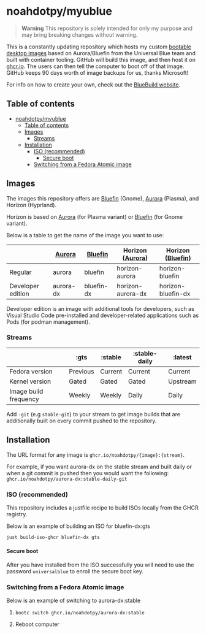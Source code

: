 # noahdotpy/myublue

> **Warning** This repository is solely intended for only my purpose and may bring breaking changes without warning.

This is a constantly updating repository which hosts my custom [bootable desktop images](https://containers.github.io/bootable/) based on Aurora/Bluefin from the Universal Blue team and built with container tooling.
GitHub will build this image, and then host it on [ghcr.io](https://github.com/features/packages).
The users can then tell the computer to boot off of that image.
GitHub keeps 90 days worth of image backups for us, thanks Microsoft!

For info on how to create your own, check out the [BlueBuild website](https://blue-build.org).

## Table of contents

- [noahdotpy/myublue](#noahdotpymyublue)
  - [Table of contents](#table-of-contents)
  - [Images](#images)
    - [Streams](#streams)
  - [Installation](#installation)
    - [ISO (recommended)](#iso-recommended)
      - [Secure boot](#secure-boot)
    - [Switching from a Fedora Atomic image](#switching-from-a-fedora-atomic-image)

## Images

The images this repository offers are [Bluefin](https://projectbluefin.io) (Gnome), [Aurora](https://getaurora.dev) (Plasma), and Horizon (Hyprland).

Horizon is based on [Aurora](https://getaurora.dev) (for Plasma variant) or [Bluefin](https://projectbluefin.io) (for Gnome variant).

Below is a table to get the name of the image you want to use:

|                   | [Aurora](https://getaurora.dev) | [Bluefin](https://projectbluefin.io) | Horizon ([Aurora](https://getaurora.dev)) | Horizon ([Bluefin](https://projectbluefin.io)) |
| ----------------- | ------------------------------- | ------------------------------------ | ----------------------------------------- | ---------------------------------------------- |
| Regular           | aurora                          | bluefin                              | horizon-aurora                            | horizon-bluefin                                |
| Developer edition | aurora-dx                       | bluefin-dx                           | horizon-aurora-dx                         | horizon-bluefin-dx                             |

Developer edition is an image with additional tools for developers, such as Visual Studio Code pre-installed and developer-related applications such as Pods (for podman management).

### Streams

|                       | :gts     | :stable | :stable-daily | :latest  |
| --------------------- | -------- | ------- | ------------- | -------- |
| Fedora version        | Previous | Current | Current       | Current  |
| Kernel version        | Gated    | Gated   | Gated         | Upstream |
| Image build frequency | Weekly   | Weekly  | Daily         | Daily    |

Add `-git` (e.g `stable-git`) to your stream to get image builds that are additionally built on every commit pushed to the repository.

## Installation

The URL format for any image is `ghcr.io/noahdotpy/{image}:{stream}`.

For example, if you want aurora-dx on the stable stream and built daily or when a git commit is pushed then you would want the following: `ghcr.io/noahdotpy/aurora-dx:stable-daily-git`

### ISO (recommended)

This repository includes a justfile recipe to build ISOs locally from the GHCR registry.

Below is an example of building an ISO for bluefin-dx:gts

```bash
just build-iso-ghcr bluefin-dx gts
```

#### Secure boot

After you have installed from the ISO successfully you will need to use the password `universalblue` to enroll the secure boot key.

### Switching from a Fedora Atomic image

Below is an example of switching to aurora-dx:stable

1. `bootc switch ghcr.io/noahdotpy/aurora-dx:stable`

2. Reboot computer
